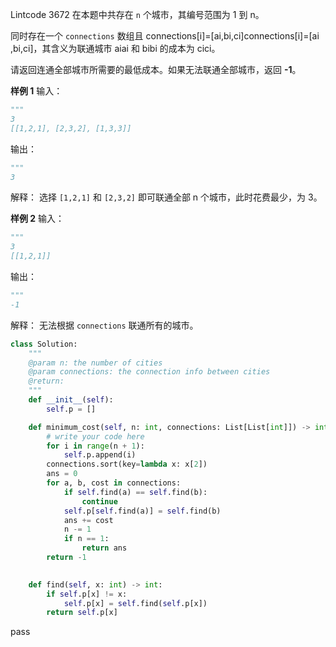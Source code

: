 Lintcode 3672
在本题中共存在 `n` 个城市，其编号范围为 1 到 n。

同时存在一个 `connections` 数组且 connections[i]=[ai,bi,ci]connections[i]=[ai​,bi​,ci​]，其含义为联通城市 aiai​ 和 bibi​ 的成本为 cici​。

请返回连通全部城市所需要的最低成本。如果无法联通全部城市，返回 **-1**。


**样例 1**
输入：
```python
"""
3
[[1,2,1], [2,3,2], [1,3,3]]
```
输出：
```python
"""
3
```
解释：
选择 `[1,2,1]` 和 `[2,3,2]` 即可联通全部 n 个城市，此时花费最少，为 3。

**样例 2**
输入：
```python
"""
3
[[1,2,1]]
```
输出：
```python
"""
-1
```
解释：
无法根据 `connections` 联通所有的城市。


```python
class Solution:
    """
    @param n: the number of cities
    @param connections: the connection info between cities
    @return: 
    """
    def __init__(self):
        self.p = []

    def minimum_cost(self, n: int, connections: List[List[int]]) -> int:
        # write your code here
        for i in range(n + 1):
            self.p.append(i)
        connections.sort(key=lambda x: x[2])
        ans = 0
        for a, b, cost in connections:
            if self.find(a) == self.find(b):
                continue
            self.p[self.find(a)] = self.find(b)
            ans += cost
            n -= 1
            if n == 1:
                return ans
        return -1

    
    def find(self, x: int) -> int:
        if self.p[x] != x:
            self.p[x] = self.find(self.p[x])
        return self.p[x]
```
pass